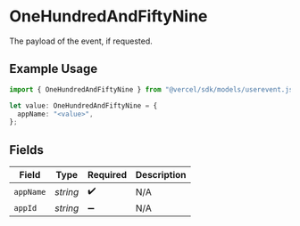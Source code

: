 # OneHundredAndFiftyNine

The payload of the event, if requested.

## Example Usage

```typescript
import { OneHundredAndFiftyNine } from "@vercel/sdk/models/userevent.js";

let value: OneHundredAndFiftyNine = {
  appName: "<value>",
};
```

## Fields

| Field              | Type               | Required           | Description        |
| ------------------ | ------------------ | ------------------ | ------------------ |
| `appName`          | *string*           | :heavy_check_mark: | N/A                |
| `appId`            | *string*           | :heavy_minus_sign: | N/A                |